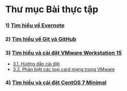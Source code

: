 # Thư mục Bài thực tập
### 1) [Tìm hiểu về Evernote](https://github.com/QuocCuong97/demo/blob/master/docs/evernote.md)

### 2) [Tìm hiểu về Git và GitHub](https://github.com/QuocCuong97/demo/blob/master/docs/git.md)

### 3) [Tìm hiểu và cài đặt VMware Workstation 15](https://github.com/QuocCuong97/demo/blob/master/docs/vmware.md)
- [3.1. Hướng dẫn cài đặt](https://github.com/QuocCuong97/demo/blob/master/docs/vmware.md#1-h%C6%B0%E1%BB%9Bng-d%E1%BA%ABn-c%C3%A0i-%C4%91%E1%BA%B7t)
- [3.2. Phân biệt các loại card mạng trong VMware](https://github.com/QuocCuong97/demo/blob/master/docs/vmware.md#2-ph%C3%A2n-bi%E1%BB%87t-c%C3%A1c-lo%E1%BA%A1i-card-m%E1%BA%A1ng-trong-vmware)

### 4) [Tìm hiểu và cài đặt CentOS 7 Minimal](https://github.com/QuocCuong97/demo/blob/master/docs/centos7.md)
